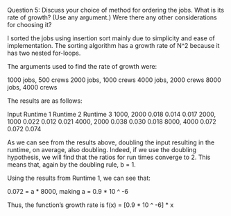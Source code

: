 Question 5: Discuss your choice of method for ordering the jobs. What is its rate of growth? (Use any argument.) Were there any other considerations for choosing it?

I sorted the jobs using insertion sort mainly due to simplicity and ease of implementation.  The sorting algorithm has a growth rate of N^2 because it has two nested for-loops.

The arguments used to find the rate of growth were:

1000 jobs, 500 crews 2000 jobs, 1000 crews 4000 jobs, 2000 crews 8000 jobs, 4000 crews

The results are as follows:

Input                       Runtime 1    Runtime 2    Runtime 3
1000,   2000            0.018           0.014           0.017
2000,   1000            0.022           0.012           0.021
4000,   2000            0.038           0.030           0.018
8000,   4000            0.072           0.072           0.074

As we can see from the results above, doubling the input resulting in the runtime, on average, also doubling. Indeed, if we use the doubling hypothesis, we will find that the ratios for run times converge to 2. This means that, again by the doubling rule, b = 1.


Using the results from Runtime 1, we can see that:

0.072 = a * 8000, making a = 0.9 * 10 ^ -6

Thus, the function’s growth rate is f(x) = [0.9 * 10 ^ -6] * x
